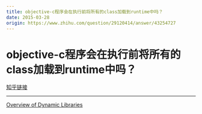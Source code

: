 ```yaml
---
title: objective-c程序会在执行前将所有的class加载到runtime中吗？
date: 2015-03-28
origin: https://www.zhihu.com/question/29120414/answer/43254727
---
```

# objective-c程序会在执行前将所有的class加载到runtime中吗？

[知乎链接](https://www.zhihu.com/question/29120414/answer/43254727)

---------

<span class="RichText ztext CopyrightRichText-richText" itemprop="text"><a href="https://link.zhihu.com/?target=https%3A//developer.apple.com/library/mac/documentation/DeveloperTools/Conceptual/DynamicLibraries/100-Articles/OverviewOfDynamicLibraries.html" class=" wrap external" target="_blank" rel="nofollow noreferrer" data-za-detail-view-id="1043">Overview of Dynamic Libraries</a></span>
